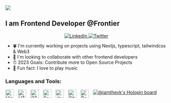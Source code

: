 <!-- <img align="right" src="https://komarev.com/ghpvc/?username=Iamthevk" alt="Iamthevk"> -->

![](https://raw.githubusercontent.com/halfrost/halfrost/master/icons/header_.png)

## I am Frontend Developer @Frontier

<p align="center">
  <a href="https://www.linkedin.com/in/imvijaykr">
    <img src="https://img.shields.io/badge/vijay_kumar-%230077B5.svg?style=for-the-badge&logo=linkedin&logoColor=white" alt="Linkedin" />
 </a>
<a href="https://twitter.com/Imthevk">
    <img src="https://img.shields.io/badge/-@Iamthevk-%231DA1F2.svg?style=for-the-badge&logo=Twitter&logoColor=white" alt="Twitter" />
 </a>

- 🍀 I'm currently working on projects using Nextjs, typescript, tailwindcss & Web3
- 👯 I'm looking to collaborate with other frontend developers
- ⏰ 2023 Goals: Contribute more to Open Source Projects
- 🎸 Fun fact: I love to play music


### Languages and Tools:

<img align="left" alt="Visual Studio Code" width="26px" src="https://cdn.jsdelivr.net/gh/devicons/devicon/icons/vscode/vscode-original.svg" style="padding-right:10px;" />
<img align="left" alt="HTML5" width="26px" src="https://cdn.jsdelivr.net/gh/devicons/devicon/icons/html5/html5-original.svg" style="padding-right:10px;" />
<img align="left" alt="CSS3" width="26px" src="https://cdn.jsdelivr.net/gh/devicons/devicon/icons/css3/css3-original.svg" style="padding-right:10px;" />
<img align="left" alt="Sass" width="26px" src="https://cdn.jsdelivr.net/gh/devicons/devicon/icons/sass/sass-original.svg" style="padding-right:10px;" />
<img align="left" alt="JavaScript" width="26px" src="https://cdn.jsdelivr.net/gh/devicons/devicon/icons/javascript/javascript-original.svg" style="padding-right:10px;" />
<img align="left" alt="Git" width="26px" src="https://cdn.jsdelivr.net/gh/devicons/devicon/icons/git/git-original.svg" style="padding-right:10px;" />
<img align="left" alt="React" width="26px" src="https://cdn.jsdelivr.net/gh/devicons/devicon/icons/react/react-original.svg" style="padding-right:10px;" />

[![@iamthevk's Holopin board](https://holopin.me/iamthevk)](https://holopin.io/@iamthevk)
